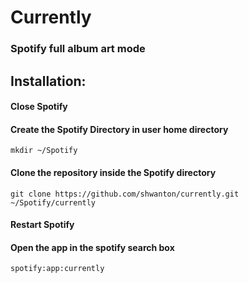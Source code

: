 # Currently
### Spotify full album art mode

## Installation:
#### Close Spotify
#### Create the Spotify Directory in user home directory
```
mkdir ~/Spotify
```

#### Clone the repository inside the Spotify directory
```
git clone https://github.com/shwanton/currently.git ~/Spotify/currently
```

#### Restart Spotify
#### Open the app in the spotify search box
```
spotify:app:currently
```
